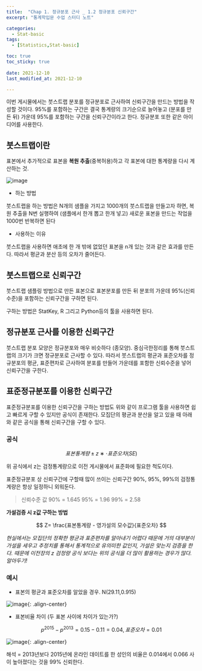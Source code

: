 ```yaml
---
title:  "Chap 1. 정규분포 근사 _ 1.2 정규분포 신뢰구간" 
excerpt: "통계학입문 수업 스터디 노트"

categories:
  - Stat-basic
tags:
  - [Statistics,Stat-basic]

toc: true
toc_sticky: true
 
date: 2021-12-10
last_modified_at: 2021-12-10

---
```


이번 게시물에서는 붓스트랩 분포를 정규분포로 근사하여 신뢰구간을 만드는 방법을 작성할 것이다. 95%를 포함하는 구간은 결국 통계량의 크기순으로 늘어놓고 (분포를 만든 뒤) 가운데 95%를 포함하는 구간을 신뢰구간이라고 한다. 정규분포 또한 같은 아이디어를 사용한다. 

## 붓스트랩이란

표본에서 추가적으로 표본을 **복원 추출**(중복허용)하고 각 표본에 대한 통계량을 다시 계산하는 것. 

![image](https://user-images.githubusercontent.com/67791317/145519092-07e773ba-b2e2-47db-aeb9-ef2db9e2f577.png)

* 하는 방법 

붓스트랩을 하는 방법은 N개의 샘플을 가지고 1000개의 붓스트랩을 만들고자 하면, 복원 추출을 N번 실행하여 (샘플에서 한개 뽑고 한개 넣고) 새로운 표본을 만드는 작업을 1000번 반복하면 된다 

* 사용하는 이유

붓스트랩을 사용하면 애초에 한 개 밖에 없었던 표본을 n개 있는 것과 같은 효과를 만든다. 따라서 평균과 분산 등의 오차가 줄어든다. 


## 붓스트랩으로 신뢰구간 

붓스트랩 샘플링 방법으로 만든 표본으로 표본분포를 만든 뒤 분포의 가운데 95%(신뢰수준)을 포함하는 신뢰구간을 구하면 된다. 

구하는 방법은 StatKey, R 그리고 Python등의 툴을 사용하면 된다. 

## 정규분포 근사를 이용한 신뢰구간 

붓스트랩 분포 모양은 정규분포와 매우 비슷하다 (종모양). 중심극한정리를 통해 붓스트랩의 크기가 크면 정규분포로 근사할 수 있다. 따라서 붓스트랩의 평균과 표준오차를 정규분포의 평균, 표준편차로 근사하여 분포를 만들어 가운데를 포함한 신뢰수준을 넣어 신뢰구간을 구한다. 

## 표준정규분포를 이용한 신뢰구간

표준정규분포를 이용한 신뢰구간을 구하는 방법도 위와 같이 프로그램 툴을 사용하면 쉽고 빠르게 구할 수 있지만 공식이 존재한다. 모집단의 평균과 분산을 알고 있을 때 아래와 같은 공식을 통해 신뢰구간을 구할 수 있다. 

### 공식 

$$ 표본 통계량±z∗⋅표준오차(SE) $$

위 공식에서 z는 검정통계량으로 이전 게시물에서 표준화에 필요한 척도이다. 

표준정규분포 상 신뢰구간에 구할때 많이 쓰이는 신뢰구간 90%, 95%, 99%의 검정통계량은 항상 일정하니 외워둔다. 

> 신뢰수준 값
> 90% = 1.645
> 95% = 1.96
> 99% = 2.58

**가설검증 시 z값 구하는 방법** 

$$ Z= \frac{표본통계량 - 영가설의 모수값}{표준오차} $$ 

*현실에서는 모집단의 정확한 평균과 표준편차를 알아내기 어렵다 때문에 거의 대부분이 가설을 세우고 추정치를 통해서 통계적으로 유의미한 값인지, 가설은 맞는지 검증을 한다. 때문에 이전장의 z 검정량 공식 보다는 위의 공식을 더 많이 활용하는 경우가 많다. 알아두기!*

### 예시

* 표본의 평균과 표준오차를 알았을 경우. N(29.11,0.915)

![image](https://user-images.githubusercontent.com/67791317/145525341-bd13b689-c1c8-4d89-85fc-f699572c8c67.png){: .align-center}

* 표본비율 차이 (두 표본 사이에 차이가 있는가?)

$$ p^2015−p^2013=  0.15 - 0.11 = 0.04 , 표준오차 = 0.01 $$

 ![image](https://user-images.githubusercontent.com/67791317/145526414-1f6ce26b-e502-471e-8ac6-42baa4a9123e.png){: .align-center}

해석 =  2013년보다 2015년에 온라인 데이트를 한 성인의 비율은 0.014에서 0.066 사이 높아졌다는 것을 99% 신뢰한다.

